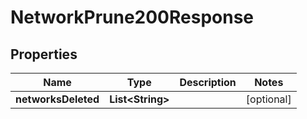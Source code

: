 

# NetworkPrune200Response


## Properties

| Name | Type | Description | Notes |
|------------ | ------------- | ------------- | -------------|
|**networksDeleted** | **List&lt;String&gt;** |  |  [optional] |



